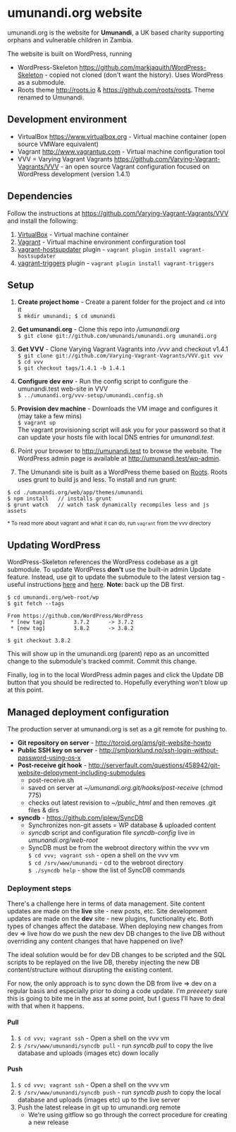 # umunandi.org website

umunandi.org is the website for **Umunandi**, a UK based charity supporting orphans and vulnerable children in Zambia.

The website is built on WordPress, running

+ WordPress-Skeleton <https://github.com/markjaquith/WordPress-Skeleton> - copied not cloned (don't want the history). Uses WordPress as a submodule.
+ Roots theme <http://roots.io> & <https://github.com/roots/roots>. Theme renamed to Umunandi.

## Development environment

+ VirtualBox <https://www.virtualbox.org> - Virtual machine container (open source VMWare equivalent)
+ Vagrant <http://www.vagrantup.com> - Virtual machine configuration tool
+ VVV = Varying Vagrant Vagrants <https://github.com/Varying-Vagrant-Vagrants/VVV> - an open source Vagrant configuration focused on WordPress development (version 1.4.1)

## Dependencies

Follow the instructions at <https://github.com/Varying-Vagrant-Vagrants/VVV> and install the following:

1. [VirtualBox](https://www.virtualbox.org/wiki/Downloads) - Virtual machine container
1. [Vagrant](http://www.vagrantup.com) - Virtual machine environment confirguration tool
1. [vagrant-hostsupdater](https://github.com/cogitatio/vagrant-hostsupdater) plugin - `vagrant plugin install vagrant-hostsupdater`
1. [vagrant-triggers](https://github.com/emyl/vagrant-triggers) plugin - `vagrant plugin install vagrant-triggers`

## Setup

1. **Create project home** - Create a parent folder for the project and `cd` into it  
`$ mkdir umunandi; $ cd umunandi`

1. **Get umunandi.org** - Clone this repo into */umunandi.org*  
`$ git clone git://github.com/umunandi/umunandi.org umunandi.org`

1. **Get VVV** - Clone Varying Vagrant Vagrants into */vvv* and checkout v1.4.1  
`$ git clone git://github.com/Varying-Vagrant-Vagrants/VVV.git vvv`  
`$ cd vvv`  
`$ git checkout tags/1.4.1 -b 1.4.1`

1. **Configure dev env** - Run the config script to configure the umunandi.test web-site in VVV  
`$ ../umunandi.org/vvv-setup/umunandi.config.sh`

1. **Provision dev machine** - Downloads the VM image and configures it (may take a few mins)  
`$ vagrant up`  
The vagrant provisioning script will ask you for your password so that it can update your hosts file with local DNS entries for *umunandi.test*. 

1. Point your browser to <http://umunandi.test> to browse the website. The WordPress admin page is available at <http://umunandi.test/wp-admin>.
2. The Umunandi site is built as a WordPress theme based on [Roots](https://roots.io/). Roots uses grunt to build js and less. To install and run grunt:

```
$ cd ./umunandi.org/web/app/themes/umunandi
$ npm install   // installs grunt
$ grunt watch   // watch task dynamically recompiles less and js assets
```

<sup>* To read more about vagrant and what it can do, run `vagrant` from the vvv directory</sup>

## Updating WordPress
WordPress-Skeleton references the WordPress codebase as a git submodule. To update WordPress **don't** use the built-in admin Update feature. Instead, use git to update the submodule to the latest version tag - useful instructions [here](http://ryansechrest.com/2014/04/update-deploy-wordpress-git-submodule/) and [here](https://blog.sourcetreeapp.com/2012/02/01/using-submodules-and-subrepositories/). **Note:** back up the DB first.

```
$ cd umunandi.org/web-root/wp
$ git fetch --tags

From https://github.com/WordPress/WordPress
 * [new tag]         3.7.2      -> 3.7.2
 * [new tag]         3.8.2      -> 3.8.2

$ git checkout 3.8.2
```

This will show up in the umunandi.org (parent) repo as an uncomitted change to the submodule's tracked commit. Commit this change.

Finally, log in to the local WordPress admin pages and click the Update DB button that you should be redirected to. Hopefully everything won't blow up at this point.

## Managed deployment configuration

The production server at umunandi.org is set as a git remote for pushing to.

+ **Git repository on server** - <http://toroid.org/ams/git-website-howto>
+ **Public SSH key on server** - <http://smbjorklund.no/ssh-login-without-password-using-os-x>
+ **Post-receive git hook** - <http://serverfault.com/questions/458942/git-website-delopyment-including-submodules>
  - post-receive.sh
  - saved on server at *~/umunandi.org.git/hooks/post-receive* (chmod 775)
  - checks out latest revision to *~/public_html* and then removes .git files & dirs
+ **syncdb** - <https://github.com/jplew/SyncDB>
  - Synchronizes non-git assets = WP database & uploaded content
  - *syncdb* script and configuration file *syncdb-config* live in *umunandi.org/web-root*
  - SyncDB must be from the webroot directory within the vvv vm  
    `$ cd vvv; vagrant ssh` - open a shell on the vvv vm  
    `$ cd /srv/www/umunandi` - cd to the webroot directory  
    `$ ./syncdb help` - show the list of SyncDB commands

### Deployment steps

There's a challenge here in terms of data management. Site content updates are made on the **live** site - new posts, etc. Site development updates are made on the **dev** site - new plugins, functionality etc. Both types of changes affect the database. When deploying new changes from dev => live how do we push the new dev DB changes to the live DB without overriding any content changes that have happened on live?

The ideal solution would be for dev DB changes to be scripted and the SQL scripts to be replayed on the live DB, thereby injecting the new DB content/structure without disrupting the existing content.

For now, the only approach is to sync down the DB from live => dev on a regular basis and especially prior to doing a code update. I'm *preeeety* sure this is going to bite me in the ass at some point, but I guess I'll have to deal with that when it happens.

#### Pull

1. `$ cd vvv; vagrant ssh` - Open a shell on the vvv vm
2. `$ /srv/www/umunandi/syncdb pull` - run *syncdb pull* to copy the live database and uploads (images etc) down locally

#### Push

1. `$ cd vvv; vagrant ssh` - Open a shell on the vvv vm
2. `$ /srv/www/umunandi/syncdb push` - run *syncdb push* to copy the local database and uploads (images etc) up to the live server
3. Push the latest release in git up to umunandi.org remote
   - We're using gitflow so go through the correct procedure for creating a new release
